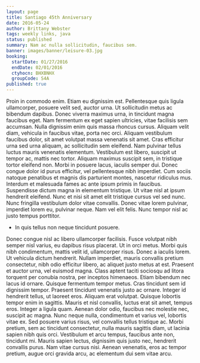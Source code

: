 ```yaml
---
layout: page
title: Santiago 45th Anniversary
date: 2016-05-24
author: Brittany Webster
tags: weekly links, java
status: published
summary: Nam ac nulla sollicitudin, faucibus sem.
banner: images/banner/leisure-03.jpg
booking:
  startDate: 01/27/2016
  endDate: 02/01/2016
  ctyhocn: BHXBNHX
  groupCode: S4A
published: true
---
```

Proin in commodo enim. Etiam eu dignissim est. Pellentesque quis ligula ullamcorper, posuere velit sed, auctor urna. Ut sollicitudin metus ac bibendum dapibus. Donec viverra maximus urna, in tincidunt magna faucibus eget. Nam fermentum ex eget sapien ultricies, vitae facilisis sem accumsan. Nulla dignissim enim quis massa rhoncus cursus. Aliquam velit diam, vehicula in faucibus vitae, porta nec orci. Aliquam vestibulum faucibus dolor, sit amet volutpat massa venenatis sit amet. Cras efficitur urna sed urna aliquam, ac sollicitudin sem eleifend. Nam pulvinar tellus luctus mauris venenatis elementum. Vestibulum est libero, suscipit ut tempor ac, mattis nec tortor. Aliquam maximus suscipit sem, in tristique tortor eleifend non. Morbi in posuere lacus, iaculis semper dui.
Donec congue dolor id purus efficitur, vel pellentesque nibh imperdiet. Cum sociis natoque penatibus et magnis dis parturient montes, nascetur ridiculus mus. Interdum et malesuada fames ac ante ipsum primis in faucibus. Suspendisse dictum magna in elementum tristique. Ut vitae nisl at ipsum hendrerit eleifend. Nunc et nisi sit amet elit tristique cursus vel sed nunc. Nunc fringilla vestibulum dolor vitae convallis. Donec vitae lorem pulvinar, imperdiet lorem eu, pulvinar neque. Nam vel elit felis. Nunc tempor nisl ac justo tempus porttitor.

* In quis tellus non neque tincidunt posuere.

Donec congue nisl ac libero ullamcorper facilisis. Fusce volutpat nibh semper nisl varius, eu dapibus risus placerat. Ut in orci metus. Morbi quis nibh condimentum, mattis velit id, ullamcorper risus. Donec a iaculis lorem. Ut vehicula dictum hendrerit. Nullam imperdiet, mauris convallis pretium consectetur, nibh odio efficitur libero, ac aliquet justo metus at est. Praesent et auctor urna, vel euismod magna. Class aptent taciti sociosqu ad litora torquent per conubia nostra, per inceptos himenaeos. Etiam bibendum nec lacus id ornare. Quisque fermentum tempor metus. Cras tincidunt sem id dignissim tempor. Praesent tincidunt venenatis justo ac ornare. Integer id hendrerit tellus, ut laoreet eros.
Aliquam erat volutpat. Quisque lobortis tempor enim in sagittis. Mauris et nisl convallis, luctus erat sit amet, tempus eros. Integer a ligula quam. Aenean dolor odio, faucibus nec molestie nec, suscipit ac magna. Nunc neque nulla, condimentum et varius vel, lobortis vitae ex. Sed posuere varius risus, vel convallis tellus tristique ac. Morbi pretium, sem ac tincidunt consectetur, nulla mauris sagittis diam, ut lacinia sapien nibh quis orci. Vestibulum et arcu tempus, faucibus ante non, tincidunt mi. Mauris sapien lectus, dignissim quis justo nec, hendrerit convallis purus. Nam vitae cursus nisi. Aenean venenatis, eros ac tempor pretium, augue orci gravida arcu, ac elementum dui sem vitae arcu.
